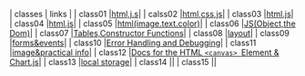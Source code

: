 | classes   | links    |
| class01   |[html,j.s](class01)|
| calss02   |[html,css,js](class02)|
| class03   |[html.js](class03)|
| class04   |[html.js](class04)|
| class05   |[html(image.text.color)](class05)|
| class06   |[JS(Object,the Dom)](class06)|
| class07   |[Tables,Constructor Functions](class07)|
| class08   |[layout](class08)|
| class09   |[forms&events](class09)|
| class10   |[Error Handling and Debugging](class10)|
| class11   |[image&practical info](class11)|
| class12   |[Docs for the HTML `<canvas> `Element & Chart.js](class12)|
| class13   |[local storage](class13)|
| class14   |[](class14)|
| class15   |[](class15)|
